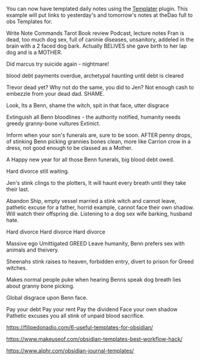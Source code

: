 
You can now have templated daily notes using the [Templater](https://github.com/SilentVoid13/Templater) plugin. This example will put links to yesterday's and tomorrow's notes at theDao full to obs
Templates for.

Write 
Note
Commands
Tarot
Book review
Podcast, lecture notes
Fran is dead, too much dog sex, full of caninie diseases, unsanitory, addeled in the brain with a 2 faced dog bark.
Actually BELIVES she gave birth to her lap dog and is a MOTHER.
 
Did marcus try suicide again - nightmare! 

blood debt payments overdue, archetypal haunting until debt is cleared

Trevor dead yet?
Why not do the same, you did to Jen? Not enough cash to embezzle from your dead dad.
SHAME.

Look, Its a Benn, shame the witch, spit in that face, utter disgrace

Extinguish all Benn bloodlines - the authority notified,  humanity needs greedy granny-bone vultures  Extinict.


Inform when your son's funerals are, sure to be soon. AFTER penny drops, of stinking Benn picking grannies bones clean, more like Carrion crow in a dress, not good enough to be classed as a Mother.

A Happy new year for all those Benn funerals, big blood debt owed.

Hard divorce still waiting. 

 Jen's stink clings to the plotters,  It will haunt every breath until they take their last.


Abandon Ship,  empty vessel married a stink witch and cannot leave, pathetic excuse for a father, horrid example, cannot face their own shadow.
Will watch their offspring die.
Listening to a dog sex wife barking, husband hate.

Hard divorce 
Hard divorce
Hard divorce

Massive ego 
Umittigated GREED
Leave humanity, 
 Benn prefers sex with animals and theivery.

Sheenahs stink raises to heaven, forbidden entry, divert to prison for Greed witches.

Makes normal people puke when hearing Benns speak dog breath lies about granny bone picking.

Global disgrace upon Benn face.

Pay your debt
Pay your rent
Pay the dividend
Face your own shadow
Pathetic excuses
you all stink of unpaid blood sacrifice.

https://filipedonadio.com/6-useful-templates-for-obsidian/

https://www.makeuseof.com/obsidian-templates-best-workflow-hack/

https://www.alphr.com/obsidian-journal-templates/